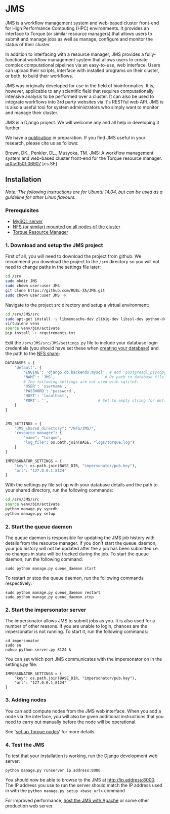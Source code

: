 JMS
===
JMS is a workflow management system and web-based cluster front-end for High Performance Computing (HPC) environments. It provides an interface to Torque (or similar resource managers) that allows users to submit and manage jobs as well as manage, configure and monitor the status of their cluster.

In addition to interfacing with a resource manager, JMS provides a fully-functional workflow management system that allows users to create complex computational pipelines via an easy-to-use, web interface. Users can upload their scripts, interface with installed programs on their cluster, or both, to build their workflows.

JMS was originally developed for use in the field of bioinformatics. It is, however, applicable to any scientific field that requires computationally intensive analysis to be performed over a cluster. It can also be used to integrate workflows into 3rd party websites via it's RESTful web API. JMS is is also a useful tool for system administrators who simply want to monitor and manage their cluster.

JMS is a Django project. We will welcome any and all help in developing it further.

We have a [publication](http://arxiv.org/abs/1501.06907) in preparation. If you find JMS useful in your research, please cite us as follows:

Brown, DK., Penkler, DL., Musyoka, TM. JMS: A workflow management system and web-based cluster front-end for the Torque resource manager. [arXiv:1501.06907](http://arxiv.org/abs/1501.06907) [cs.SE]

Installation
---
*Note: The following instructions are for Ubuntu 14.04, but can be used as a guideline for other Linux flavours.*

### Prerequisites
- [MySQL server](https://github.com/RUBi-ZA/JMS/wiki/Set-up-a-database-for-the-JMS)
- [NFS (or similar) mounted on all nodes of the cluster](https://github.com/RUBi-ZA/JMS/wiki/Set-up-NFS)
- [Torque Resource Manager](https://github.com/RUBi-ZA/JMS/wiki/Set-up-Torque)

### 1. Download and setup the JMS project

First of all, you will need to download the project from github. We recommend you download the project to the `/srv` directory so you will not need to change paths in the settings file later:
``` bash
cd /srv
sudo mkdir JMS
sudo chown user:user JMS
git clone https://github.com/RUBi-ZA/JMS.git
sudo chown user:user JMS -R
```

Navigate to the project src directory and setup a virtual environment:
``` bash
cd /srv/JMS/src
sudo apt-get install -y libmemcache-dev zlib1g-dev libssl-dev python-dev build-essential
virtualenv venv
source venv/bin/activate
pip install -r requirements.txt
```

Edit the `/srv/JMS/src/JMS/settings.py` file to include your database login credentials (you should have set these when [creating your database](https://github.com/RUBi-ZA/JMS/wiki/Set-up-a-database-for-the-JMS)) and the path to the [NFS share](https://github.com/RUBi-ZA/JMS/wiki/Set-up-NFS):

``` python
DATABASES = {
    'default': {
        'ENGINE': 'django.db.backends.mysql', # Add 'postgresql_psycopg2', 'mysql', 'sqlite3' or 'oracle'.
        'NAME': 'JMS',                      # Or path to database file if using sqlite3.
        # The following settings are not used with sqlite3:
        'USER': 'username',
        'PASSWORD': 'password',
        'HOST': 'localhost', 
        'PORT': '',                      # Set to empty string for default.
    }
}


JMS_SETTINGS = {
    "JMS_shared_directory": "/NFS/JMS/",
    "resource_manager": {
        "name": "torque",
        "log_file": os.path.join(BASE, "logs/torque.log")
    }
}

IMPERSONATOR_SETTINGS = {
    "key": os.path.join(BASE_DIR, "impersonator/pub.key"),
    "url": "127.0.0.1:8124"
}

```

With the settings.py file set up with your database details and the path to your shared directory, run the following commands:
``` bash
cd /srv/JMS/src
source venv/bin/activate
python manage.py syncdb
python manage.py setup
```

### 2. Start the queue daemon

The queue daemon is responsible for updating the JMS job history with details from the resource manager. If you don't start the queue_daemon, your job history will not be updated after the a job has been submitted i.e. no changes in state will be tracked during the job. To start the queue daemon, run the following command:
```
sudo python manage.py queue_daemon start
```

To restart or stop the queue daemon, run the following commands respectively:
```
sudo python manage.py queue_daemon restart
sudo python manage.py queue_daemon stop
```

### 2. Start the impersonator server

The impersonator allows JMS to submit jobs as you. It is also used for a number of other reasons. If you are unable to login, chances are the impersonator is not running. To start it, run the following commands:
```
cd impersonator
sudo su
nohup python server.py 8124 &
```

You can set which port JMS communicates with the impersonator on in the settings.py file:

```
IMPERSONATOR_SETTINGS = {
    "key": os.path.join(BASE_DIR, "impersonator/pub.key"),
    "url": "127.0.0.1:8124"
}
```


### 3. Adding nodes

You can add compute nodes from the JMS web interface. When you add a node via the interface, you will also be given additional instructions that you need to carry out manually before the node will be operational.

See '[set up Torque nodes](https://github.com/RUBi-ZA/JMS/wiki/Set-up-Torque#2-set-up-the-compute-nodes)' for more details.

### 4. Test the JMS

To test that your installation is working, run the Django development web server:
```
python manage.py runserver ip.address:8000
```
You should now be able to browse to the JMS at http://ip.address:8000. The IP address you use to run the server should match the IP address used in with the `python manage.py setup <base_url>` command

For improved performance, [host the JMS with Apache](https://github.com/RUBi-ZA/JMS/wiki/Hosting-with-Apache) or some other production web server.
